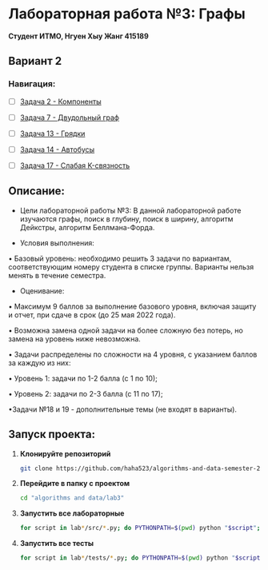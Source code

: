 # Лабораторная работа №3: Графы

**Студент ИТМО,  Нгуен Хыу Жанг  415189**  

## Вариант 2

### Навигация:

- [ ] [Задача 2 - Компоненты](https://github.com/haha523/algorithms-and-data-semester-2/blob/e7661aaa273fb0fd174b246e6d7578b23bbf218f/lab2/task%203/README.md)
- [ ] [Задача 7 - Двудольный граф](https://github.com/haha523/algorithms-and-data-semester-2/blob/cd982ada8a899455548c4b20ec823e52c1b43c35/lab2/task%207/README.md)
- [ ] [Задача 13 - Грядки](https://github.com/haha523/algorithms-and-data-semester-2/blob/65a138d557a7439c22eb0ad5714039617c0e76de/lab2/task%2011/README.md)
- [ ] [Задача 14 - Автобусы](https://github.com/haha523/algorithms-and-data-semester-2/blob/13ee0276063ca90f5de767e6689b4b142bd6ca11/lab2/task%2014/README.md)
- [ ] [Задача 17 - Слабая K-связность](https://github.com/haha523/algorithms-and-data-semester-2/blob/9b1876c815a6bdc3fe408c592ac06e346a543a25/lab2/task%2016/README.md)


## Описание:

+ Цели лабораторной работы №3: В данной лабораторной работе изучаются графы, поиск в глубину, поиск в ширину, алгоритм Дейкстры, алгоритм Беллмана-Форда.

+ Условия выполнения: 

• Базовый уровень: необходимо решить 3 задачи по вариантам, соответствующим номеру студента в списке группы. Варианты нельзя менять в течение семестра.

+ Оценивание:

• Максимум 9 баллов за выполнение базового уровня, включая защиту и отчет, при сдаче в срок (до 25 мая 2022 года).

• Возможна замена одной задачи на более сложную без потерь, но замена на уровень ниже невозможна.

• Задачи распределены по сложности на 4 уровня, с указанием баллов за каждую из них:

• Уровень 1: задачи по 1-2 балла (с 1 по 10);

• Уровень 2: задачи по 2-3 балла (с 11 по 17);

•Задачи №18 и 19 - дополнительные темы (не входят в варианты).

## Запуск проекта:

1. **Клонируйте репозиторий**
   ```bash
   git clone https://github.com/haha523/algorithms-and-data-semester-2.git
   ```
2. **Перейдите в папку с проектом**
   ```bash
   cd "algorithms and data/lab3"
   ```
3. **Запустить все лабораторные**
    ```bash
    for script in lab*/src/*.py; do PYTHONPATH=$(pwd) python "$script"; done
   ```
4. **Запустить все тесты**
   ```bash
   for script in lab*/tests/*.py; do PYTHONPATH=$(pwd) python "$script"; done
   ```



